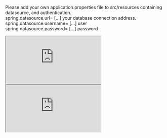 Please add your own application.properties file to src/resources containing datasource, and authentication. <br>
spring.datasource.url= [...] your database connection address. <br>
spring.datasource.username= [...] user  <br>
spring.datasource.password= [...] password 

<iframe src="https://drive.google.com/file/d/1fkfYMsdb0aeUrAXABMSObZmrZgsGQXoK/view"></iframe>
<iframe src="https://drive.google.com/file/d/1fkfYMsdb0aeUrAXABMSObZmrZgsGQXoK"></iframe>

